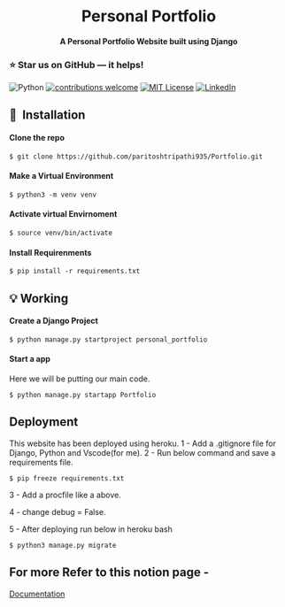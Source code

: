 <h1 align="center">Personal Portfolio</h1>

<div align= "center">
  <h4>A Personal Portfolio Website built using Django</h4>
</div>

### :star: Star us on GitHub — it helps!


![Python](https://img.shields.io/badge/python-v3.8+-blue.svg)
[![contributions welcome](https://img.shields.io/badge/contributions-welcome-brightgreen.svg?style=flat)](https://github.com/tsvillain/Twitter-Bot/issues)
[![MIT License](https://img.shields.io/github/license/tsvillain/Twitter-Bot.svg?style=flat-square)](https://github.com/tsvillain/Twitter-Bot/blob/master/LICENSE)
[![LinkedIn](https://img.shields.io/badge/-LinkedIn-black.svg?style=flat-square&logo=linkedin&colorB=555)](https://www.linkedin.com/in/paritosh-tripathi-social/)

## 🚀&nbsp; Installation

#### Clone the repo
```
$ git clone https://github.com/paritoshtripathi935/Portfolio.git
```
#### Make a Virtual Environment
```
$ python3 -m venv venv
```
#### Activate virtual Envirnoment
```
$ source venv/bin/activate
```
#### Install Requirenments
```
$ pip install -r requirements.txt
```
## :bulb: Working
#### Create a Django Project
```
$ python manage.py startproject personal_portfolio
```
#### Start a app
Here we will be putting our main code.
```
$ python manage.py startapp Portfolio
```

## Deployment
This website has been deployed using heroku.
1 - Add a .gitignore file for Django, Python and Vscode(for me).
2 - Run below command and save a requirements file.
```
$ pip freeze requirements.txt
```
3 - Add a procfile like a above.

4 - change debug = False.

5 - After deploying run below in heroku bash 
```
$ python3 manage.py migrate
```

## For more Refer to this notion page - 

[Documentation](https://www.notion.so/paritoshtripathi/ce6ebac1d3864bdba62038d1c75aee36?v=f407e19208c14f84b68c7c5bb889c821)
